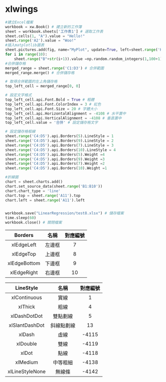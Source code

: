# xlwings 

```python
#建立Excel檔案
workbook = xw.Book() # 建立新的工作簿
sheet = workbook.sheets['工作表1'] # 選取工作表
sheet.cells(1, "A").value = "Hello!"
sheet.range('A2').value = "Woo!"
#插入matplotlib圖表
sheet.pictures.add(fig, name="MyPlot", update=True, left=sheet.range('H5').left, top=sheet.range('A1').top)
for i in range(10):
    sheet.range("B"+str(i+1)).value =np.random.random_integers(1,100+1)
#合併儲存格
merged_range = sheet.range('C1:D3') # 合併範圍
merged_range.merge() # 合併儲存格

# 取得合併範圍的左上角儲存格
top_left_cell = merged_range[0, 0] 

# 設定文字格式
top_left_cell.api.Font.Bold = True # 粗體
top_left_cell.api.Font.ColorIndex = 3 # 紅色
top_left_cell.api.Font.Size = 20 # 字體大小 
top_left_cell.api.HorizontalAlignment = -4108 # 水平置中
top_left_cell.api.VerticalAlignment = -4108 # 垂直置中
top_left_cell.value = '合併' # 設定儲存格文字

# 設定儲存格框線
sheet.range('C4:D5').api.Borders(5).LineStyle = 1 
sheet.range('C4:D5').api.Borders(9).LineStyle = 2
sheet.range('C4:D5').api.Borders(7).LineStyle = 3 
sheet.range('C4:D5').api.Borders(10).LineStyle = 4 
sheet.range('C4:D5').api.Borders(5).Weight =4
sheet.range('C4:D5').api.Borders(9).Weight =3
sheet.range('C4:D5').api.Borders(7).Weight =2 
sheet.range('C4:D5').api.Borders(10).Weight =1

#折線圖
chart = sheet.charts.add()
chart.set_source_data(sheet.range('B1:B10'))
chart.chart_type = 'line'
chart.top = sheet.range('A11').top
chart.left = sheet.range('A11').left


workbook.save("LinearRegression/test8.xlsx") # 儲存檔案
time.sleep(60)
workbook.close() # 關閉檔案
```


|   Borders    |  名稱  | 對應編號 |
|:------------:|:------:|:--------:|
|  xlEdgeLeft  | 左邊框 |    7     |
|  xlEdgeTop   | 上邊框 |    8     |
| xlEdgeBottom | 下邊框 |    9     |
| xlEdgeRight  | 右邊框 |    10    |



|    LineStyle    |    名稱    | 對應編號 |
|:---------------:|:----------:|:--------:|
|  xlContinuous   |    實線    |    1     |
|     xlThick     |    粗線    |    4     |
|  xlDashDotDot   |  雙點劃線  |    5     |
| xlSlantDashDot  | 斜線點劃線 |    13    |
|     xlDash      |    虛線    |  -4115   |
|    xlDouble     |    雙線    |  -4119   |
|      xlDot      |    點線    |  -4118   |
|    xlMedium     |  中等粗細  |  -4138   |
| xlLineStyleNone |   無線條   |  -4142   |
